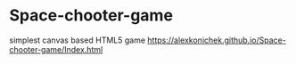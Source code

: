 # Space-chooter-game
simplest canvas based HTML5 game
https://alexkonichek.github.io/Space-chooter-game/Index.html

